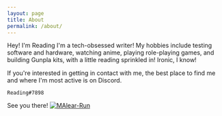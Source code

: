 ```yaml
---
layout: page
title: About
permalink: /about/
---
```

Hey! I'm Reading I'm a tech-obsessed writer! My hobbies include testing software and hardware, watching anime, playing role-playing games, and building Gunpla kits, with a little reading sprinkled in! Ironic, I know! 

If you're interested in getting in contact with me, the best place to find me and where I'm most active is on Discord.
```
Reading#7898
```
See you there! <a href="https://imgbb.com/"><img src="https://i.ibb.co/1r1dMX8/MAlear-Run.webp" alt="MAlear-Run" border="0"></a> 

